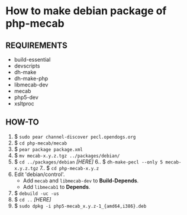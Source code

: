 How to make debian package of php-mecab
=======================================

REQUIREMENTS
------------

* build-essential
* devscripts
* dh-make
* dh-make-php
* libmecab-dev
* mecab
* php5-dev
* xsltproc

HOW-TO
------

1. $ `sudo pear channel-discover pecl.opendogs.org`
2. $ `cd php-mecab/mecab`
3. $ `pear package package.xml`
4. $ `mv mecab-x.y.z.tgz ../packages/debian/`
5. $ `cd ../packages/debian` *[HERE]*
6.. $ `dh-make-pecl --only 5 mecab-x.y.z.tgz`
7.. $ `cd php-mecab-x.y.z`
8. Edit 'debian/control'.
    * Add `mecab` and `libmecab-dev` to **Build-Depends**.
    * Add `libmecab1` to **Depends**.
9. $ `debuild -uc -us`
10. $ `cd ..` *[HERE]*
11. $ `sudo dpkg -i php5-mecab_x.y.z-1_{amd64,i386}.deb`
